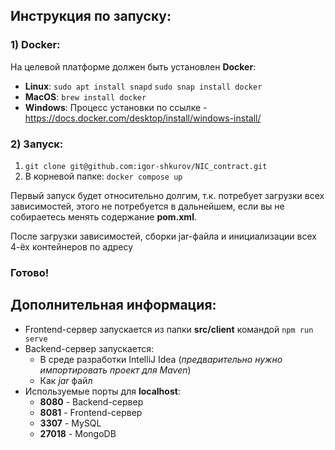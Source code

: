 ## Инструкция по запуску:

### 1) Docker:
На целевой платформе должен быть установлен **Docker**:
* **Linux**: `sudo apt install snapd`
`sudo snap install docker`
* **MacOS**: `brew install docker`
* **Windows**: Процесс установки по ссылке - https://docs.docker.com/desktop/install/windows-install/
### 2) Запуск:
1) `git clone git@github.com:igor-shkurov/NIC_contract.git`
2) В корневой папке: `docker compose up`

Первый запуск будет относительно долгим, т.к. потребует загрузки всех зависимостей, этого не потребуется в дальнейшем, если вы не собираетесь менять содержание **pom.xml**.

После загрузки зависимостей, сборки jar-файла и инициализации всех 4-ёх контейнеров по адресу 


### **Готово!**



## Дополнительная информация:

* Frontend-сервер запускается из папки **src/client** командой `npm run serve`
* Backend-сервер запускается:
  * В среде разработки IntelliJ Idea (_предварительно нужно импортировать проект для Maven_)
  * Как _jar_ файл
* Используемые порты для **localhost**:
  * **8080** - Backend-сервер 
  * **8081** - Frontend-сервер 
  * **3307** - MySQL
  * **27018** - MongoDB


